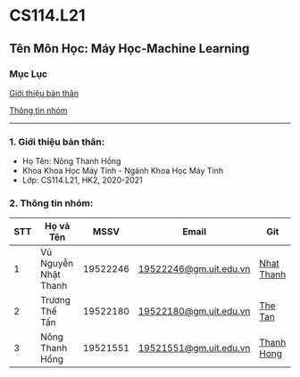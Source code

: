 # CS114.L21
## Tên Môn Học: Máy Học-Machine Learning
### Mục Lục

[Giới thiệu bản thân](#banthan)

[Thông tin nhóm](#nhom)

*********************************

<a name="banthan"></a>
### 1. Giới thiệu bản thân:
- Họ Tên: Nông Thanh Hồng
- Khoa Khoa Học Máy Tính - Ngành Khoa Học Máy Tính
- Lớp: CS114.L21, HK2, 2020-2021

<a name="nhom"></a>
### 2. Thông tin nhóm:
| STT | Họ và Tên | MSSV | Email | Git |
|-----|-----------|------|-------|-----|
|  1  | Vũ Nguyễn Nhật Thanh | 19522246 | 19522246@gm.uit.edu.vn | [Nhat Thanh](https://github.com/Nhat-Thanh/)|
|  2  | Trương Thế Tấn | 19522180 | 19522180@gm.uit.edu.vn | [The Tan](https://github.com/TanTruong24/)|
|  3  | Nông Thanh Hồng | 19521551 | 19521551@gm.uit.edu.vn | [Thanh Hong](https://github.com/nongthanhong/)|
